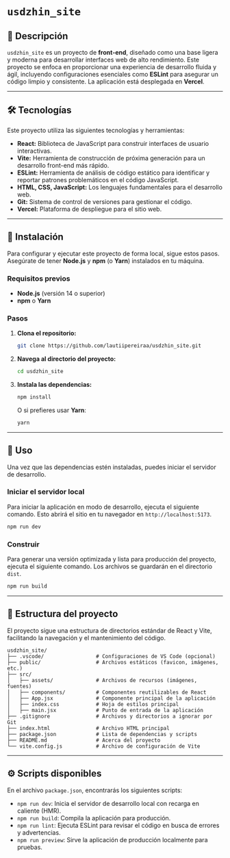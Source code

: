 # `usdzhin_site`

## 📝 Descripción

`usdzhin_site` es un proyecto de **front-end**, diseñado como una base ligera y moderna para desarrollar interfaces web de alto rendimiento. Este proyecto se enfoca en proporcionar una experiencia de desarrollo fluida y ágil, incluyendo configuraciones esenciales como **ESLint** para asegurar un código limpio y consistente. La aplicación está desplegada en **Vercel**.

-----

## 🛠️ Tecnologías

Este proyecto utiliza las siguientes tecnologías y herramientas:

  * **React:** Biblioteca de JavaScript para construir interfaces de usuario interactivas.
  * **Vite:** Herramienta de construcción de próxima generación para un desarrollo front-end más rápido.
  * **ESLint:** Herramienta de análisis de código estático para identificar y reportar patrones problemáticos en el código JavaScript.
  * **HTML, CSS, JavaScript:** Los lenguajes fundamentales para el desarrollo web.
  * **Git:** Sistema de control de versiones para gestionar el código.
  * **Vercel:** Plataforma de despliegue para el sitio web.

-----

## 🚀 Instalación

Para configurar y ejecutar este proyecto de forma local, sigue estos pasos. Asegúrate de tener **Node.js** y **npm** (o **Yarn**) instalados en tu máquina.

### Requisitos previos

  * **Node.js** (versión 14 o superior)
  * **npm** o **Yarn**

### Pasos

1.  **Clona el repositorio:**
    ```bash
    git clone https://github.com/lautiipereiraa/usdzhin_site.git
    ```
2.  **Navega al directorio del proyecto:**
    ```bash
    cd usdzhin_site
    ```
3.  **Instala las dependencias:**
    ```bash
    npm install
    ```
    O si prefieres usar **Yarn**:
    ```bash
    yarn
    ```

-----

## 🏃 Uso

Una vez que las dependencias estén instaladas, puedes iniciar el servidor de desarrollo.

### Iniciar el servidor local

Para iniciar la aplicación en modo de desarrollo, ejecuta el siguiente comando. Esto abrirá el sitio en tu navegador en `http://localhost:5173`.

```bash
npm run dev
```

### Construir 

Para generar una versión optimizada y lista para producción del proyecto, ejecuta el siguiente comando. Los archivos se guardarán en el directorio `dist`.

```bash
npm run build
```

-----

## 📂 Estructura del proyecto

El proyecto sigue una estructura de directorios estándar de React y Vite, facilitando la navegación y el mantenimiento del código.

```
usdzhin_site/
├── .vscode/                 # Configuraciones de VS Code (opcional)
├── public/                  # Archivos estáticos (favicon, imágenes, etc.)
├── src/
│   ├── assets/              # Archivos de recursos (imágenes, fuentes)
│   ├── components/          # Componentes reutilizables de React
│   ├── App.jsx              # Componente principal de la aplicación
│   ├── index.css            # Hoja de estilos principal
│   ├── main.jsx             # Punto de entrada de la aplicación
├── .gitignore               # Archivos y directorios a ignorar por Git
├── index.html               # Archivo HTML principal
├── package.json             # Lista de dependencias y scripts
├── README.md                # Acerca del proyecto
└── vite.config.js           # Archivo de configuración de Vite
```

-----

## ⚙️ Scripts disponibles

En el archivo `package.json`, encontrarás los siguientes scripts:

  * `npm run dev`: Inicia el servidor de desarrollo local con recarga en caliente (HMR).
  * `npm run build`: Compila la aplicación para producción.
  * `npm run lint`: Ejecuta ESLint para revisar el código en busca de errores y advertencias.
  * `npm run preview`: Sirve la aplicación de producción localmente para pruebas.
